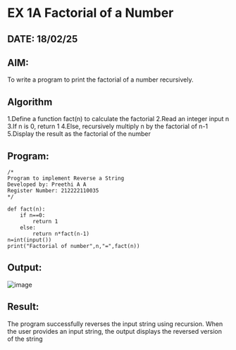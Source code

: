 # EX 1A Factorial of a Number
## DATE: 18/02/25
## AIM:
To write a program to print the factorial of a number recursively.

## Algorithm
1.Define a function fact(n) to calculate the factorial
2.Read an integer input n
3.If n is 0, return 1
4.Else, recursively multiply n by the factorial of n-1
5.Display the result as the factorial of the number

## Program:
```
/*
Program to implement Reverse a String
Developed by: Preethi A A
Register Number: 212222110035
*/
```
```
def fact(n):
    if n==0:
        return 1
    else:
        return n*fact(n-1)
n=int(input())
print("Factorial of number",n,"=",fact(n))
```

## Output:

![image](https://github.com/user-attachments/assets/efe2a4fc-fa45-43cb-99e4-07c68892d56a)

## Result:
The program successfully reverses the input string using recursion. When the user provides an input string, the output displays the reversed version of the string
